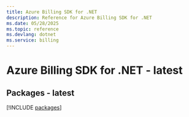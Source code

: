 ```yaml
---
title: Azure Billing SDK for .NET
description: Reference for Azure Billing SDK for .NET
ms.date: 05/28/2025
ms.topic: reference
ms.devlang: dotnet
ms.service: billing
---
```

# Azure Billing SDK for .NET - latest
## Packages - latest
[!INCLUDE [packages](billing-index.md)]